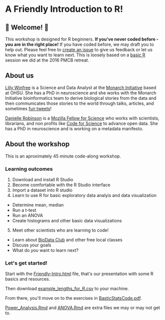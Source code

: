 # A Friendly Introduction to R!

## :tada: Welcome! :tada:

This workshop is designed for R beginners. **If you've never coded before - you are in the right place!** If you have coded before, we may draft you to help out. Please feel free to [create an issue](https://github.com/BioData-Club/Friendly-Intro-to-R/issues) to give us feedback or let us know what you want to learn next.  This is loosely based on a [basic R](https://github.com/daniellecrobinson/Rstats_4_n00bs) session we did at the 2016 PMCB retreat.

## About us
[Lilly Winfree](https://twitter.com/lilscientista) is a Science and Data Analyst at the [Monarch Initiative](https://monarchinitiative.org/) based at OHSU. She has a PhD in neuroscience and she works with the Monarch Initiative bioinformatics team to derive biological stories from the data and then communicates those stories to the world through talks, articles, and sometimes [fun tweets](https://twitter.com/MonarchInit/status/843948869385838592)!

[Danielle Robinson](https://twitter.com/daniellecrobins) is a [Mozilla Fellow for Science](https://science.mozilla.org/programs/fellowships) who works with scientists, librarians, and non profits like [Code for Science](https://codeforscience.org/) to advance open data. She has a PhD in neuroscience and is working on a metadata manifesto.

## About the workshop
This is an aproximately 45 minute code-along workshop.

### Learning outcomes
1. Download and install R Studio
2. Become comfortable with the R Studio interface
3. Import a dataset into R studio
4. Learn to use R for basic exploratory data analyis and data visualization
  - Determine mean, median
  - Run a t-test
  - Run an ANOVA
  - Create histograms and other basic data visualizations
5. Meet other scientists who are learning to code!
  - Learn about [BioData Club](https://biodata-club.github.io/) and other free local classes
  - Discuss your goals 
  - What do *you* want to learn next?

### Let's get started!
Start with the [Friendly-Intro.html](http://htmlpreview.github.com/?https://github.com/BioData-Club/Friendly-Intro-to-R/blob/master/FriendlyIntro.html) file, that's our presentation with some R basics and resources.

Then download [example_lengths_for_R.csv](https://github.com/BioData-Club/Friendly-Intro-to-R/blob/master/example_lengths_for_R.csv) to your machine. 

From there, you'll move on to the exercises in [BasticStatsCode.pdf](https://github.com/BioData-Club/Friendly-Intro-to-R/blob/master/BasicStatsCode.pdf).

[Power_Analysis.Rmd](https://github.com/BioData-Club/Friendly-Intro-to-R/blob/master/Power_Analysis.Rmd) and [ANOVA.Rmd](https://github.com/BioData-Club/Friendly-Intro-to-R/blob/master/ANOVA.Rmd) are extra files we may or may not get to.


